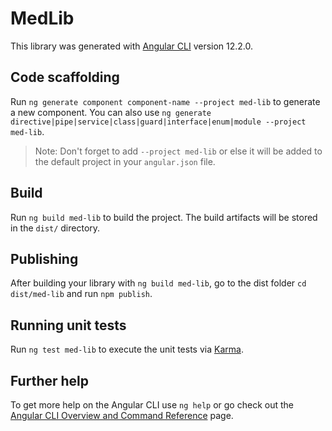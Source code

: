 # MedLib

This library was generated with [Angular CLI](https://github.com/angular/angular-cli) version 12.2.0.

## Code scaffolding

Run `ng generate component component-name --project med-lib` to generate a new component. You can also use `ng generate directive|pipe|service|class|guard|interface|enum|module --project med-lib`.
> Note: Don't forget to add `--project med-lib` or else it will be added to the default project in your `angular.json` file. 

## Build

Run `ng build med-lib` to build the project. The build artifacts will be stored in the `dist/` directory.

## Publishing

After building your library with `ng build med-lib`, go to the dist folder `cd dist/med-lib` and run `npm publish`.

## Running unit tests

Run `ng test med-lib` to execute the unit tests via [Karma](https://karma-runner.github.io).

## Further help

To get more help on the Angular CLI use `ng help` or go check out the [Angular CLI Overview and Command Reference](https://angular.io/cli) page.
